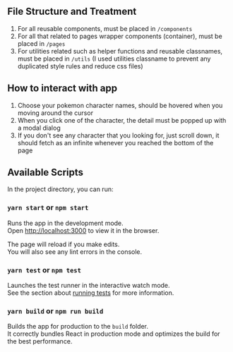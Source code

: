 
## File Structure and Treatment
1. For all reusable components, must be placed in `/components`
2. For all that related to pages wrapper components (container), must be placed in `/pages`
3. For utilities related such as helper functions and reusable classnames, must be placed in `/utils`
(I used utilities classname to prevent any duplicated style rules and reduce css files)

## How to interact with app
1. Choose your pokemon character names, should be hovered when you moving around the cursor
2. When you click one of the character, the detail must be popped up with a modal dialog
3. If you don't see any character that you looking for, just scroll down, it should fetch as an infinite whenever you reached the bottom of the page

## Available Scripts

In the project directory, you can run:

### `yarn start` or `npm start`

Runs the app in the development mode.<br>
Open [http://localhost:3000](http://localhost:3000) to view it in the browser.

The page will reload if you make edits.<br>
You will also see any lint errors in the console.

### `yarn test` or `npm test`

Launches the test runner in the interactive watch mode.<br>
See the section about [running tests](https://facebook.github.io/create-react-app/docs/running-tests) for more information.

### `yarn build` or `npm run build`

Builds the app for production to the `build` folder.<br>
It correctly bundles React in production mode and optimizes the build for the best performance.